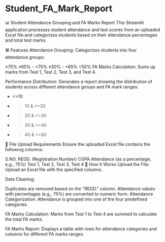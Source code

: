 # Student_FA_Mark_Report

📊 Student Attendance Grouping and FA Marks Report
This Streamlit application processes student attendance and test scores from an uploaded Excel file and categorizes students based on their attendance percentages and total test marks.

🛠️ Features
Attendance Grouping: Categorizes students into four attendance groups:

≥75%
≥65% - <75%
≥50% - <65%
<50%
FA Marks Calculation: Sums up marks from Test 1, Test 2, Test 3, and Test 4.

Performance Distribution: Generates a report showing the distribution of students across different attendance groups and FA mark ranges:

* <=10
* >10 & <=20
* >20 & <=30
* >30 & <=40
* >40 & <=60

📂 File Upload Requirements
Ensure the uploaded Excel file contains the following columns:

S.NO.
REGD. (Registration Number)
CGPA
Attendance (as a percentage, e.g., 75%)
Test 1, Test 2, Test 3, Test 4
🚀 How It Works
Upload the File:
Upload an Excel file with the specified columns.

Data Cleaning:

Duplicates are removed based on the "REGD." column.
Attendance values with percentages (e.g., 75%) are converted to numeric form.
Attendance Categorization:
Attendance is grouped into one of the four predefined categories.

FA Marks Calculation:
Marks from Test 1 to Test 4 are summed to calculate the total FA marks.

FA Marks Report:
Displays a table with rows for attendance categories and columns for different FA marks ranges.
